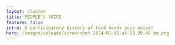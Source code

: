 ```yaml
---
layout: cluster
title: PEOPLE'S VOICE
feature: false
intro: A participatory history of tech needs your voice!
hero: /images/uploads/screenshot-2024-01-01-at-10.20.48 pm.png
---
```

